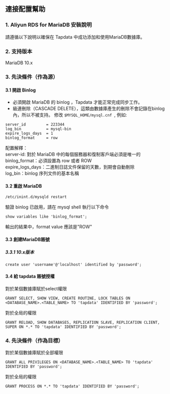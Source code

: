 ## **連接配置幫助**

### **1. Aliyun RDS for MariaDB 安裝說明**

請遵循以下說明以確保在 Tapdata 中成功添加和使用MariaDB數據庫。

### **2. 支持版本**
MariaDB 10.x

### **3. 先決條件（作為源）**
#### **3.1 開啟 Binlog**
- 必須開啟 MariaDB 的 binlog ，Tapdata 才能正常完成同步工作。
- 級連刪除（CASCADE DELETE），這類由數據庫產生的刪除不會記錄在binlog內，所以不被支持。
  修改 `$MYSQL_HOME/mysql.cnf `, 例如:
```
server_id         = 223344
log_bin           = mysql-bin
expire_logs_days  = 1
binlog_format     = row
```
配置解釋：<br>
server-id: 對於 MariaDB 中的每個服務器和復制客戶端必須是唯一的<br>
binlog_format：必須設置為 row 或者 ROW<br>
expire_logs_days：二進制日誌文件保留的天數，到期會自動刪除<br>
log_bin：binlog 序列文件的基本名稱<br>

#### **3.2 重啟 MariaDB**

```
/etc/inint.d/mysqld restart
```
驗證 binlog 已啟用，請在 mysql shell 執行以下命令
```
show variables like 'binlog_format';
```
輸出的結果中，format value 應該是"ROW"

#### **3.3 創建MariaDB賬號**
##### **3.3.1 10.x版本**
```
create user 'username'@'localhost' identified by 'password';
```

#### **3.4 給 tapdata 賬號授權**
對於某個數據庫賦於select權限
```
GRANT SELECT, SHOW VIEW, CREATE ROUTINE, LOCK TABLES ON <DATABASE_NAME>.<TABLE_NAME> TO 'tapdata' IDENTIFIED BY 'password';
```
對於全局的權限
```
GRANT RELOAD, SHOW DATABASES, REPLICATION SLAVE, REPLICATION CLIENT, SUPER ON *.* TO 'tapdata' IDENTIFIED BY 'password';
```
###  **4. 先決條件（作為目標）**
對於某個數據庫賦於全部權限
```
GRANT ALL PRIVILEGES ON <DATABASE_NAME>.<TABLE_NAME> TO 'tapdata' IDENTIFIED BY 'password';
```
對於全局的權限
```
GRANT PROCESS ON *.* TO 'tapdata' IDENTIFIED BY 'password';
```
